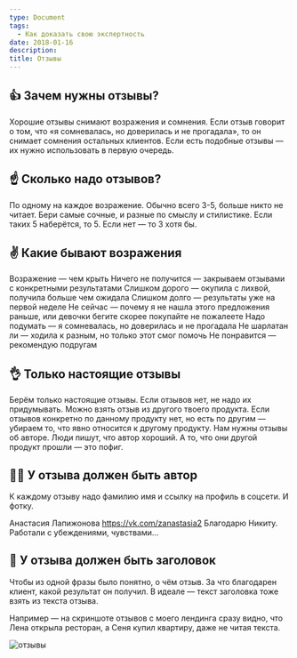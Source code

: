```yaml
---
type: Document
tags:
  - Как доказать свою экспертность
date: 2018-01-16
description: 
title: Отзывы
---
```


## 👍 Зачем нужны отзывы?

Хорошие отзывы снимают возражения и сомнения.
Если отзыв говорит о том, что «я сомневалась, но доверилась и не прогадала», то он снимает сомнения остальных клиентов. Если есть подобные отзывы — их нужно использовать в первую очередь.

## ☝ Сколько надо отзывов?

По одному на каждое возражение. Обычно всего 3-5, больше никто не читает.
Бери самые сочные, и разные по смыслу и стилистике. Если таких 5 наберётся, то 5. Если нет — то 3 хотя бы.

## ✌ Какие бывают возражения

Возражение — чем крыть
Ничего не получится — закрываем отзывами с конкретными результатами
Слишком дорого — окупила с лихвой, получила больше чем ожидала
Слишком долго — результаты уже на первой неделе
Не сейчас — почему я не нашла этого предложения раньше, или девочки бегите скорее покупайте не пожалеете
Надо подумать — я сомневалась, но доверилась и не прогадала
Не шарлатан ли — ходила к разным, но только этот смог помочь
Не понравится — рекомендую подругам

## 👌 Только настоящие отзывы

Берём только настоящие отзывы. Если отзывов нет, не надо их придумывать.
Можно взять отзыв из другого твоего продукта. Если отзывов конкретно по данному продукту нет, но есть по другим — убираем то, что явно относится к другому продукту. Нам нужны отзывы об авторе. Люди пишут, что автор хороший. А то, что они другой продукт прошли — это пофиг.

## 🤘🏻 У отзыва должен быть автор

К каждому отзыву надо фамилию имя и ссылку на профиль в соцсети. И фотку.

Анастасия Лапижонова
https://vk.cоm/zanastasia2
Благодарю Никиту. Работали с убеждениями, чувствами...

## 👏 У отзыва должен быть заголовок

Чтобы из одной фразы было понятно, о чём отзыв. За что благодарен клиент, какой результат он получил. В идеале — текст заголовка тоже взять из текста отзыва.

Например — на скриншоте отзывов с моего лендинга сразу видно, что Лена открыла ресторан, а Сеня купил квартиру, даже не читая текста.

![отзывы](https://pp.userapi.com/c836524/v836524700/537bf/d-rxIITiOZo.jpg)
